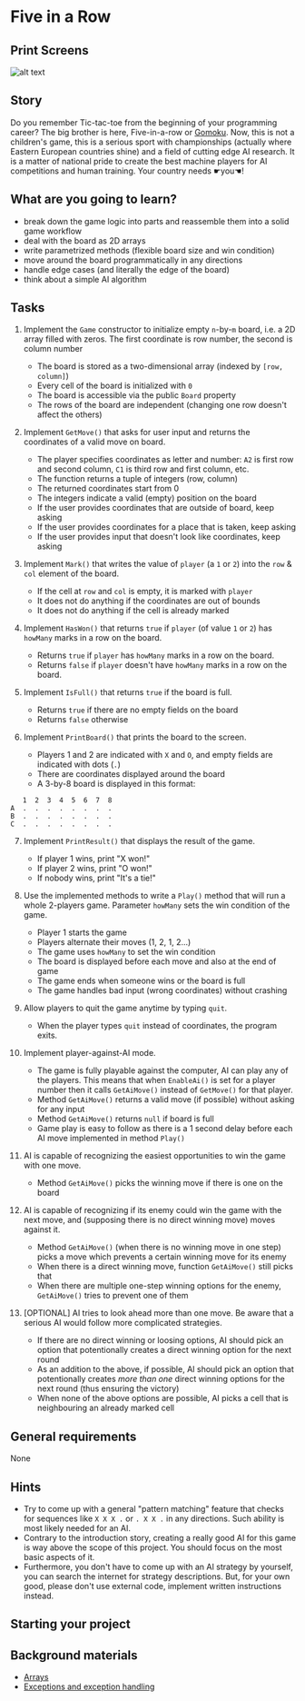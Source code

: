 # Five in a Row

## Print Screens

![alt text](https://github.com/brzozasr/FiveInRow/blob/develop/config.png?raw=true)

## Story

Do you remember Tic-tac-toe from the beginning of your programming career?
The big brother is here, Five-in-a-row or [Gomoku](https://en.wikipedia.org/wiki/Gomoku).
Now, this is not a children's game, this is a serious sport with championships
(actually where Eastern European countries shine) and a field of cutting edge AI
research. It is a matter of national pride to create the best machine players
for AI competitions and human training. Your country needs ☛you☚!

## What are you going to learn?

- break down the game logic into parts and reassemble them into a solid game workflow
- deal with the board as 2D arrays
- write parametrized methods (flexible board size and win condition)
- move around the board programmatically in any directions
- handle edge cases (and literally the edge of the board)
- think about a simple AI algorithm

## Tasks

1. Implement the `Game` constructor to initialize empty `n`-by-`m` board, i.e. a 2D array filled with zeros. The first coordinate is row number, the second is column number
    - The board is stored as a two-dimensional array (indexed by `[row, column]`)
    - Every cell of the board is initialized with `0`
    - The board is accessible via the public `Board` property
    - The rows of the board are independent (changing one row doesn't affect the others)

2. Implement `GetMove()` that asks for user input and returns the coordinates of a valid move on board.
    - The player specifies coordinates as letter and number: `A2` is first row and second column, `C1` is third row and first column, etc.
    - The function returns a tuple of integers (row, column)
    - The returned coordinates start from 0
    - The integers indicate a valid (empty) position on the board
    - If the user provides coordinates that are outside of board, keep asking
    - If the user provides coordinates for a place that is taken, keep asking
    - If the user provides input that doesn't look like coordinates, keep asking

3. Implement `Mark()` that writes the value of `player` (a `1` or `2`) into the `row` & `col` element of the board.
    - If the cell at `row` and `col` is empty, it is marked with `player`
    - It does not do anything if the coordinates are out of bounds
    - It does not do anything if the cell is already marked

4. Implement `HasWon()` that returns `true` if `player` (of value `1` or `2`) has `howMany` marks in a row on the board.
    - Returns `true` if `player` has `howMany` marks in a row on the board.
    - Returns `false` if `player` doesn't have `howMany` marks in a row on the board.

5. Implement `IsFull()` that returns `true` if the board is full.
    - Returns `true` if there are no empty fields on the board
    - Returns `false` otherwise

6. Implement `PrintBoard()` that prints the board to the screen.
    - Players 1 and 2 are indicated with `X` and `O`, and empty fields are indicated with dots (`.`)
    - There are coordinates displayed around the board
    - A 3-by-8 board is displayed in this format:
```
   1  2  3  4  5  6  7  8
A  .  .  .  .  .  .  .  .
B  .  .  .  .  .  .  .  .
C  .  .  .  .  .  .  .  .
```

7. Implement `PrintResult()` that displays the result of the game.
    - If player 1 wins, print "X won!"
    - If player 2 wins, print "O won!"
    - If nobody wins, print "It's a tie!"

8. Use the implemented methods to write a `Play()` method that will run a whole 2-players game. Parameter `howMany` sets the win condition of the game.
    - Player 1 starts the game
    - Players alternate their moves (1, 2, 1, 2...)
    - The game uses `howMany` to set the win condition
    - The board is displayed before each move and also at the end of game
    - The game ends when someone wins or the board is full
    - The game handles bad input (wrong coordinates) without crashing

9. Allow players to quit the game anytime by typing `quit`.
    - When the player types `quit` instead of coordinates, the program exits.

10. Implement player-against-AI mode.
    - The game is fully playable against the computer, AI can play any of the players. This means that when `EnableAi()` is set for a player number then it calls `GetAiMove()` instead of `GetMove()` for that player.
    - Method `GetAiMove()` returns a valid move (if possible) without asking for any input
    - Method `GetAiMove()` returns `null` if board is full
    - Game play is easy to follow as there is a 1 second delay before each AI move implemented in method `Play()`

11. AI is capable of recognizing the easiest opportunities to win the game with one move.
    - Method `GetAiMove()` picks the winning move if there is one on the board

12. AI is capable of recognizing if its enemy could win the game with the next move, and (supposing there is no direct winning move) moves against it.
    - Method `GetAiMove()` (when there is no winning move in one step) picks a move which prevents a certain winning move for its enemy
    - When there is a direct winning move, function `GetAiMove()` still picks that
    - When there are multiple one-step winning options for the enemy, `GetAiMove()` tries to prevent one of them

13. [OPTIONAL] AI tries to look ahead more than one move. Be aware that a serious AI would follow more complicated strategies.
    - If there are no direct winning or loosing options, AI should pick an option that potentionally creates a direct winning option for the next round
    - As an addition to the above, if possible, AI should pick an option that potentionally creates _more than one_ direct winning options for the next round (thus ensuring the victory)
    - When none of the above options are possible, AI picks a cell that is neighbouring an already marked cell

## General requirements

None

## Hints

- Try to come up with a general "pattern matching" feature that checks for
  sequences like `X X X .` or `. X X .` in any directions. Such ability is
  most likely needed for an AI.
- Contrary to the introduction story, creating a really good AI for this game
  is way above the scope of this project. You should focus on the most basic
  aspects of it.
- Furthermore, you don't have to come up with an AI strategy by yourself,
  you can search the internet for strategy descriptions. But, for your own good,
  please don't use external code, implement written instructions instead.

## Starting your project



## Background materials

- <i class="far fa-exclamation"></i> [Arrays](project/curriculum/materials/pages/csharp/arrays.md)
- [Exceptions and exception handling](https://docs.microsoft.com/en-us/dotnet/csharp/programming-guide/exceptions/)

